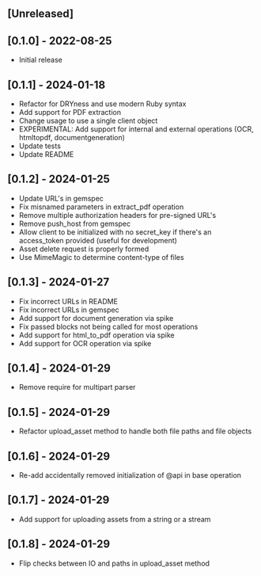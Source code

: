 ## [Unreleased]

## [0.1.0] - 2022-08-25

- Initial release

## [0.1.1] - 2024-01-18

- Refactor for DRYness and use modern Ruby syntax
- Add support for PDF extraction
- Change usage to use a single client object
- EXPERIMENTAL: Add support for internal and external operations (OCR, htmltopdf, documentgeneration)
- Update tests
- Update README

## [0.1.2] - 2024-01-25

- Update URL's in gemspec
- Fix misnamed parameters in extract_pdf operation
- Remove multiple authorization headers for pre-signed URL's
- Remove push_host from gemspec
- Allow client to be initialized with no secret_key if there's an access_token provided (useful for development)
- Asset delete request is properly formed
- Use MimeMagic to determine content-type of files

## [0.1.3] - 2024-01-27

- Fix incorrect URLs in README
- Fix incorrect URLs in gemspec
- Add support for document generation via spike
- Fix passed blocks not being called for most operations
- Add support for html_to_pdf operation via spike
- Add support for OCR operation via spike

## [0.1.4] - 2024-01-29

- Remove require for multipart parser

## [0.1.5] - 2024-01-29

- Refactor upload_asset method to handle both file paths and file objects

## [0.1.6] - 2024-01-29

- Re-add accidentally removed initialization of @api in base operation

## [0.1.7] - 2024-01-29

- Add support for uploading assets from a string or a stream

## [0.1.8] - 2024-01-29

- Flip checks between IO and paths in upload_asset method
